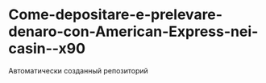 # Come-depositare-e-prelevare-denaro-con-American-Express-nei-casin--x90
Автоматически созданный репозиторий
